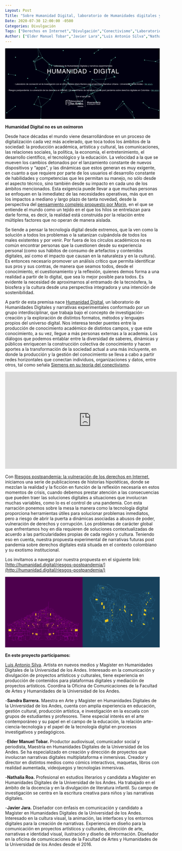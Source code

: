```yaml
---
Layout: Post
Title: "Sobre Humanidad Digital, laboratorio de Humanidades digitales y narrativas experimentales"
Date: 2020-07-30 12:00:00 -0500
Categories: Divulgación
Tags: ["Derechos en Internet","Divulgación","Conectivismo","Laboratorio","Morin","Narrativas experimentales","Riesgos Postpandemia","Siemens"]  
Author: ["Elder Manuel Tobar","Javier Lara","Luis Antonio Silva","Nathalia Roa","Sandra Barrera"]  
---
```

![Imagen portada](/assets/blog/portada_humanidad_digital.png) 

**Humanidad Digital no es un oxímoron**

Desde hace décadas el mundo viene desarrollándose en un proceso de digitalización cada vez más acelerado, que toca todos los ámbitos de la sociedad: la producción académica, artística y cultural, las comunicaciones, las relaciones sociales, la política, la economía, el entretenimiento, el desarrollo científico, el tecnológico y la educación. La velocidad a la que se mueven los cambios detonados por el lanzamiento constante de nuevos dispositivos y “apps”, y las dinámicas que estos generan es muy exigente, en cuanto a que requiere por parte de los usuarios el desarrollo constante de habilidades y competencias que les permitan su manejo, no sólo desde el aspecto técnico, sino también desde su impacto en cada uno de los ámbitos mencionados. Esta exigencia puede llevar a que muchas personas se enfoquen en la inmediatez de las necesidades operativas, más que en los impactos a mediano y largo plazo de tanta novedad, desde la perspectiva del [pensamiento complejo propuesto por Morin](https://www.youtube.com/watch?v=NDe0yx1SCWoU), en el que se entiende el mundo como un tejido en el que los hilos se entrelazan para darle forma, es decir, la realidad está construida por la relación entre múltiples factores que no operan de manera aislada.

Se tiende a pensar la tecnología digital desde extremos, que la ven como la solución a todos los problemas o la satanizan culpándola de todos los males existentes y por venir. Por fuera de los círculos académicos no es común encontrar personas que la cuestionen desde su experiencia personal (como sus hábitos de consumo de artefactos y contenidos digitales, así como el impacto que causan en la naturaleza y en la cultura). Es entonces necesario promover un análisis crítico que permita identificar sus pros y sus contras, de manera que seamos todos, desde el conocimiento, el cuestionamiento y la reflexión, quienes demos forma a una realidad a partir de lo digital, que sea lo mejor posible para todos. Es evidente la necesidad de aproximarnos al entramado de la tecnósfera, la biosfera y la cultura desde una perspectiva integradora y una intención de sostenibilidad.

A partir de esta premisa nace [Humanidad Digital](https://humanidad.digital/), un laboratorio de Humanidades Digitales y narrativas experimentales conformado por un grupo interdisciplinar, que trabaja bajo el concepto de investigación-creación y la exploración de distintos formatos, métodos y lenguajes propios del universo digital. Nos interesa tender puentes entre la producción de conocimiento académico de distintos campos, y que este conocimiento, a su vez, llegue a más personas externas a la academia. Los diálogos que podemos entablar entre la diversidad de saberes, dinámicas y públicos enriquecen la construcción colectiva de conocimiento y hacen aportes a la transformación de la sociedad actual a una más incluyente, en donde la producción y la gestión del conocimiento se lleva a cabo a partir redes horizontales que conectan individuos, organizaciones y datos, entre otros, tal como señala [Siemens en su teoría del conectivismo](https://www.youtube.com/watch?v=V3LUFOjR17M).

<iframe width="560" height="315" src="https://www.youtube-nocookie.com/embed/V3LUFOjR17M?si=w-oB149WPBHCSp1i" title="YouTube video player" frameborder="0" allow="accelerometer; autoplay; clipboard-write; encrypted-media; gyroscope; picture-in-picture; web-share" allowfullscreen></iframe>

Con [Riesgos postpandemia: la vulneración de los derechos en Internet](https://humanidad.digital/riesgos-postpandemia/), iniciamos una serie de publicaciones de historias hipotéticas, donde se mezclan la realidad y la ficción en función de la reflexión necesaria en estos momentos de crisis, cuando debemos prestar atención a las consecuencias que pueden traer las soluciones digitales a situaciones que involucran muchas variables, como lo es el control de una pandemia. Con esta narración ponemos sobre la mesa la manera como la tecnología digital proporciona herramientas útiles para solucionar problemas inmediatos, pero a riesgo de abrir la puerta a dinámicas asociadas a abusos de poder, vulneración de derechos y corrupción. Los problemas de carácter global que enfrentamos hoy en día requieren de soluciones contextualizadas de acuerdo a las particularidades propias de cada región y cultura. Teniendo eso en cuenta, nuestra propuesta experimental de narrativas futuras post pandemia sobre derechos digitales está situada en el contexto colombiano y su exotismo institucional.

Los invitamos a navegar por nuestra propuesta en el siguiente link: [http://humanidad.digital/riesgos-postpandemia/](http://humanidad.digital/riesgos-postpandemia/)

![Imagen portadahumanidad digital](/assets/blog/Imagen_2_humanidad_digital.png) 

**En este proyecto participamos:**

[Luis Antonio Silva](http://luisantonio.co/). Artista en nuevos medios y Magíster en Humanidades Digitales de la Universidad de los Andes. Interesado en la comunicación y divulgación de proyectos artísticos y culturales, tiene experiencia en producción de contenidos para plataformas digitales y mediación de proyectos artísticos. Coordina la Oficina de Comunicaciones de la Facultad de Artes y Humanidades de la Universidad de los Andes.

-**Sandra Barrera.** Maestra en Arte y Magíster en Humanidades Digitales de la Universidad de los Andes, cuenta con amplia experiencia en educación, gestión cultural, producción artística, e investigación en la escuela con grupos de estudiantes y profesores. Tiene especial interés en el  arte contemporáneo y su papel en el campo de la educación, la relación arte-ciencia-tecnología y el papel de la tecnología digital en procesos investigativos y pedagógicos.

-**Elder Manuel Tobar.** Productor audiovisual, comunicador social y periodista, Maestría en Humanidades Digitales de la Universidad de los Andes. Se ha especializado en creación y dirección de proyectos que involucran narrativas digitales multiplataforma e inmersivas. Creador y director en distintos medios como cómics interactivos, maquetas, libros con realidad aumentada, videojuegos y tecnologías inmersivas. 

-**Nathalia Roa.** Profesional en estudios literarios y candidata a Magíster en Humanidades Digitales de la Universidad de los Andes. Ha trabajado en el ámbito de la docencia y en la divulgación de literatura infantil. Su campo de investigación se centra en la escritura creativa para niños y las narrativas digitales.

-**Javier Jara.** Diseñador con énfasis en comunicación y candidato a Magíster en Humanidades Digitales de la Universidad de los Andes. Interesado en la cultura visual, la animación, las interfaces y los entornos digitales para la creación de narrativas. Experiencia en diseño para la comunicación en proyectos artísticos y culturales, dirección de arte, narrativas e identidad visual, ilustración y diseño de información. Diseñador en la oficina de comunicaciones de la Facultad de Artes y Humanidades de la Universidad de los Andes desde el 2016.